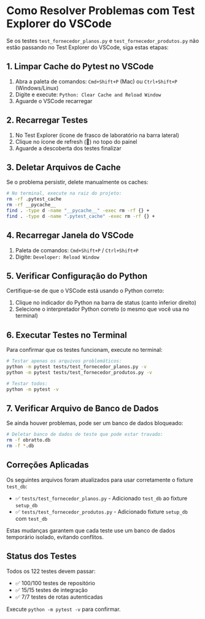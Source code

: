 # Como Resolver Problemas com Test Explorer do VSCode

Se os testes `test_fornecedor_planos.py` e `test_fornecedor_produtos.py` não estão passando no Test Explorer do VSCode, siga estas etapas:

## 1. Limpar Cache do Pytest no VSCode

1. Abra a paleta de comandos: `Cmd+Shift+P` (Mac) ou `Ctrl+Shift+P` (Windows/Linux)
2. Digite e execute: `Python: Clear Cache and Reload Window`
3. Aguarde o VSCode recarregar

## 2. Recarregar Testes

1. No Test Explorer (ícone de frasco de laboratório na barra lateral)
2. Clique no ícone de refresh (🔄) no topo do painel
3. Aguarde a descoberta dos testes finalizar

## 3. Deletar Arquivos de Cache

Se o problema persistir, delete manualmente os caches:

```bash
# No terminal, execute na raiz do projeto:
rm -rf .pytest_cache
rm -rf __pycache__
find . -type d -name "__pycache__" -exec rm -rf {} +
find . -type d -name ".pytest_cache" -exec rm -rf {} +
```

## 4. Recarregar Janela do VSCode

1. Paleta de comandos: `Cmd+Shift+P` / `Ctrl+Shift+P`
2. Digite: `Developer: Reload Window`

## 5. Verificar Configuração do Python

Certifique-se de que o VSCode está usando o Python correto:

1. Clique no indicador do Python na barra de status (canto inferior direito)
2. Selecione o interpretador Python correto (o mesmo que você usa no terminal)

## 6. Executar Testes no Terminal

Para confirmar que os testes funcionam, execute no terminal:

```bash
# Testar apenas os arquivos problemáticos:
python -m pytest tests/test_fornecedor_planos.py -v
python -m pytest tests/test_fornecedor_produtos.py -v

# Testar todos:
python -m pytest -v
```

## 7. Verificar Arquivo de Banco de Dados

Se ainda houver problemas, pode ser um banco de dados bloqueado:

```bash
# Deletar banco de dados de teste que pode estar travado:
rm -f obratto.db
rm -f *.db
```

## Correções Aplicadas

Os seguintes arquivos foram atualizados para usar corretamente o fixture `test_db`:

- ✅ `tests/test_fornecedor_planos.py` - Adicionado `test_db` ao fixture `setup_db`
- ✅ `tests/test_fornecedor_produtos.py` - Adicionado fixture `setup_db` com `test_db`

Estas mudanças garantem que cada teste use um banco de dados temporário isolado, evitando conflitos.

## Status dos Testes

Todos os 122 testes devem passar:
- ✅ 100/100 testes de repositório
- ✅ 15/15 testes de integração
- ✅ 7/7 testes de rotas autenticadas

Execute `python -m pytest -v` para confirmar.
